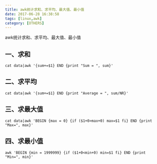 ```yaml
---
title: awk统计求和、求平均、最大值、最小值
date: 2017-06-28 16:38:58
tags: [linux,awk]
category: [OTHERS]
---
```


awk统计求和、求平均、最大值、最小值

<!--more-->

## 一、求和
```
cat data|awk '{sum+=$1} END {print "Sum = ", sum}'

```


## 二、求平均
```
cat data|awk '{sum+=$1} END {print "Average = ", sum/NR}'

```


## 三、求最大值
```
cat data|awk 'BEGIN {max = 0} {if ($1+0>max+0) max=$1 fi} END {print "Max=", max}'

```


## 四、求最小值
```
awk 'BEGIN {min = 1999999} {if ($1+0<min+0) min=$1 fi} END {print "Min=", min}'

```